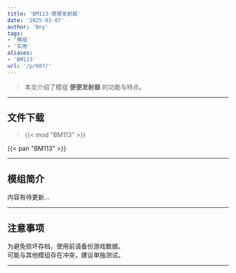 ```yaml
---
title: 'BM113-便便发射器'
date: '2025-03-07'
author: 'Bny'
tags:
- '模组'
- '实用'
aliases:
- 'BM113'
url: '/p/607/'
---
```


> 本文介绍了模组 **便便发射器** 的功能与特点。

---

## 文件下载  

> {{< mod "BM113" >}}  

{{< pan "BM113" >}}  

---

## 模组简介

>  
内容有待更新...  

---

## 注意事项

>  
为避免损坏存档，使用前请备份游戏数据。  
可能与其他模组存在冲突，建议单独测试。  

---

